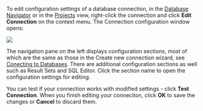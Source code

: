 To edit configuration settings of a database connection, in the [Database Navigator](https://github.com/serge-rider/dbeaver/wiki/Database-Navigator) or in the [Projects](https://github.com/serge-rider/dbeaver/wiki/Projects) view, right-click the connection and click **Edit Connection** on the context menu. The Connection configuration window opens:

<img src="https://www.dropbox.com/s/10gb2ta1x6epbbn/Connection%20%27DBeaver%20Sample%20Database%20%28SQLite%29%27%20configuration.png?raw=1"/>

The navigation pane on the left displays configuration sections, most of which are the same as those in the Create new connection wizard, see [Conecting to Databases](https://github.com/serge-rider/dbeaver/wiki/Connecting-to-Databases). There are additional configuration sections as well such as Result Sets and SQL Editor. Click the section name to open the configuration settings for editing.

You can test if your connection works with modified settings - click **Test Connection**. When you finish editing your conneciton, click **OK** to save the changes or **Cancel** to discard them.